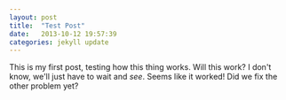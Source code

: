 ```yaml
---
layout: post
title:  "Test Post"
date:   2013-10-12 19:57:39
categories: jekyll update
---
```


This is my first post, testing how this thing works. Will this work? I don't know, we'll just have to wait and *see*.
Seems like it worked! Did we fix the other problem yet?

[jekyll-gh]: https://github.com/mojombo/jekyll
[jekyll]:    http://jekyllrb.com
